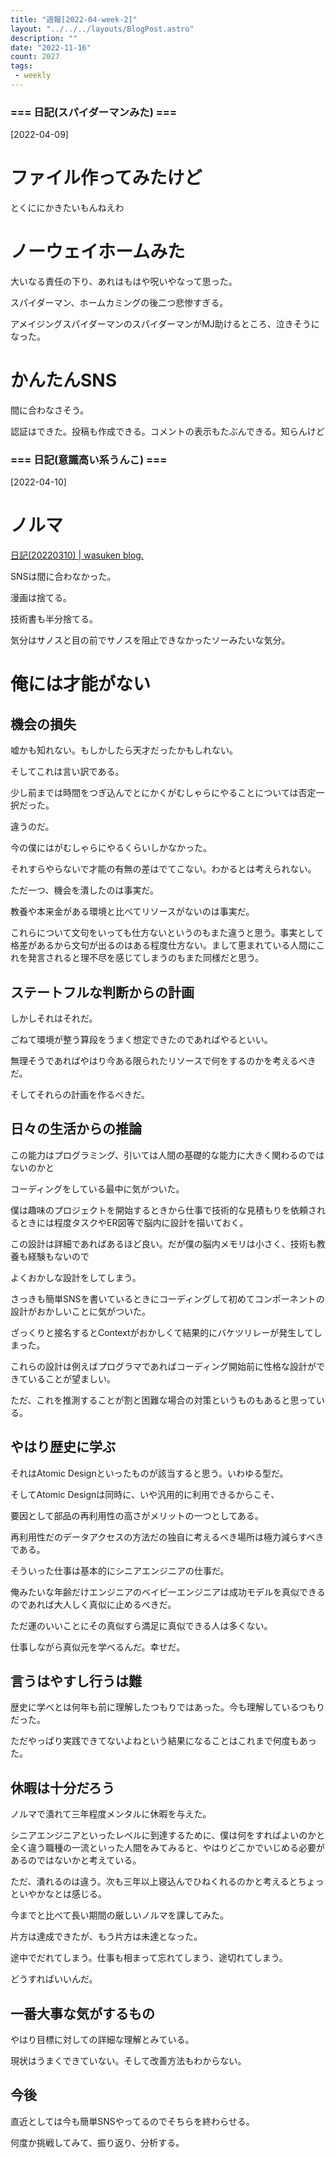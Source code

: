 ```yaml
---
title: "週報[2022-04-week-2]"
layout: "../../../layouts/BlogPost.astro"
description: ""
date: "2022-11-16"
count: 2027
tags:
 - weekly
---
```





### === 日記(スパイダーマンみた) ===

[2022-04-09]

# ファイル作ってみたけど

とくににかきたいもんねえわ

# ノーウェイホームみた

大いなる責任の下り、あれはもはや呪いやなって思った。

スパイダーマン、ホームカミングの後二つ悲惨すぎる。

アメイジングスパイダーマンのスパイダーマンがMJ助けるところ、泣きそうになった。

# かんたんSNS

間に合わなさそう。

認証はできた。投稿も作成できる。コメントの表示もたぶんできる。知らんけど


### === 日記(意識高い系うんこ) ===

[2022-04-10]

# ノルマ

[日記(20220310) | wasuken blog.](https://blog.londone.net/post/2022/03/10/%E6%97%A5%E8%A8%9820220310/)

SNSは間に合わなかった。

漫画は捨てる。

技術書も半分捨てる。

気分はサノスと目の前でサノスを阻止できなかったソーみたいな気分。

# 俺には才能がない

## 機会の損失

嘘かも知れない。もしかしたら天才だったかもしれない。

そしてこれは言い訳である。

少し前までは時間をつぎ込んでとにかくがむしゃらにやることについては否定一択だった。

違うのだ。

今の僕にはがむしゃらにやるくらいしかなかった。

それすらやらないで才能の有無の差はでてこない。わかるとは考えられない。

ただ一つ、機会を潰したのは事実だ。

教養や本来金がある環境と比べてリソースがないのは事実だ。

これらについて文句をいっても仕方ないというのもまた違うと思う。事実として格差があるから文句が出るのはある程度仕方ない。まして恵まれている人間にこれを発言されると理不尽を感じてしまうのもまた同様だと思う。

## ステートフルな判断からの計画

しかしそれはそれだ。

ごねて環境が整う算段をうまく想定できたのであればやるといい。

無理そうであればやはり今ある限られたリソースで何をするのかを考えるべきだ。

そしてそれらの計画を作るべきだ。

## 日々の生活からの推論

この能力はプログラミング、引いては人間の基礎的な能力に大きく関わるのではないのかと

コーディングをしている最中に気がついた。

僕は趣味のプロジェクトを開始するときから仕事で技術的な見積もりを依頼されるときには程度タスクやER図等で脳内に設計を描いておく。

この設計は詳細であればあるほど良い。だが僕の脳内メモリは小さく、技術も教養も経験もないので

よくおかしな設計をしてしまう。

さっきも簡単SNSを書いているときにコーディングして初めてコンポーネントの設計がおかしいことに気がついた。

ざっくりと接名するとContextがおかしくて結果的にバケツリレーが発生してしまった。

これらの設計は例えばプログラマであればコーディング開始前に性格な設計ができていることが望ましい。

ただ、これを推測することが割と困難な場合の対策というものもあると思っている。

## やはり歴史に学ぶ

それはAtomic Designといったものが該当すると思う。いわゆる型だ。

そしてAtomic Designは同時に、いや汎用的に利用できるからこそ、

要因として部品の再利用性の高さがメリットの一つとしてある。

再利用性だのデータアクセスの方法だの独自に考えるべき場所は極力減らすべきである。

そういった仕事は基本的にシニアエンジニアの仕事だ。

俺みたいな年齢だけエンジニアのベイビーエンジニアは成功モデルを真似できるのであれば大人しく真似に止めるべきだ。

ただ運のいいことにその真似すら満足に真似できる人は多くない。

仕事しながら真似元を学べるんだ。幸せだ。

## 言うはやすし行うは難

歴史に学べとは何年も前に理解したつもりではあった。今も理解しているつもりだった。

ただやっぱり実践できてないよねという結果になることはこれまで何度もあった。

## 休暇は十分だろう

ノルマで潰れて三年程度メンタルに休暇を与えた。

シニアエンジニアといったレベルに到達するために、僕は何をすればよいのかと全く違う職種の一流といった人間をみてみると、やはりどこかでいじめる必要があるのではないかと考えている。

ただ、潰れるのは違う。次も三年以上寝込んでひねくれるのかと考えるとちょっといやかなとは感じる。

今までと比べて長い期間の厳しいノルマを課してみた。

片方は達成できたが、もう片方は未達となった。

途中でだれてしまう。仕事も相まって忘れてしまう、途切れてしまう。

どうすればいいんだ。

## 一番大事な気がするもの

やはり目標に対しての詳細な理解とみている。

現状はうまくできていない。そして改善方法もわからない。

## 今後

直近としては今も簡単SNSやってるのでそちらを終わらせる。

何度か挑戦してみて、振り返り、分析する。
